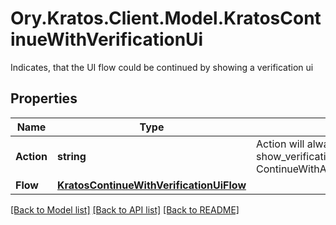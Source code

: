 # Ory.Kratos.Client.Model.KratosContinueWithVerificationUi
Indicates, that the UI flow could be continued by showing a verification ui

## Properties

Name | Type | Description | Notes
------------ | ------------- | ------------- | -------------
**Action** | **string** | Action will always be &#x60;show_verification_ui&#x60; show_verification_ui ContinueWithActionShowVerificationUIString | 
**Flow** | [**KratosContinueWithVerificationUiFlow**](KratosContinueWithVerificationUiFlow.md) |  | 

[[Back to Model list]](../../README.md#documentation-for-models) [[Back to API list]](../../README.md#documentation-for-api-endpoints) [[Back to README]](../../README.md)

